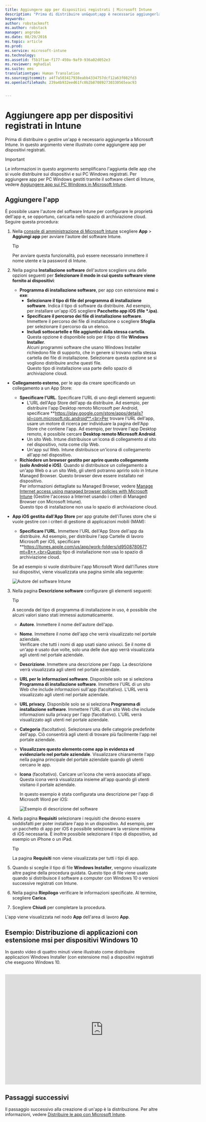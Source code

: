 ```yaml
---
title: Aggiungere app per dispositivi registrati | Microsoft Intune
description: "Prima di distribuire un&quot;app è necessario aggiungerla a Intune. L&quot;app sarà quindi disponibile nella console di Intune, in cui sarà possibile distribuirla e gestirla."
keywords: 
author: robstackmsft
ms.author: robstack
manager: angrobe
ms.date: 08/29/2016
ms.topic: article
ms.prod: 
ms.service: microsoft-intune
ms.technology: 
ms.assetid: f5b1f1ae-f177-450a-9af9-936a02d052e3
ms.reviewer: mghadial
ms.suite: ems
translationtype: Human Translation
ms.sourcegitcommit: a4f7a503417938eabb4334757dcf12a63f082fd3
ms.openlocfilehash: 239a4b932eed61fc0b2b870892730330565eac93


---
```


# Aggiungere app per dispositivi registrati in Intune

Prima di distribuire o gestire un'app è necessario aggiungerla a Microsoft Intune. In questo argomento viene illustrato come aggiungere app per dispositivi registrati.


> [!IMPORTANT]
> Le informazioni in questo argomento semplificano l'aggiunta delle app che si vuole distribuire sui dispositivi e sui PC Windows registrati. Per aggiungere app per PC Windows gestiti tramite il software client di Intune, vedere [Aggiungere app sui PC Windows in Microsoft Intune](add-apps-for-windows-pcs-in-microsoft-intune.md).

## Aggiungere l'app
È possibile usare l'autore del software Intune per configurare le proprietà dell'app e, se opportuno, caricarla nello spazio di archiviazione cloud. Seguire questa procedura:

1.  Nella [console di amministrazione di Microsoft Intune](https://manage.microsoft.com) scegliere **App** &gt; **Aggiungi app** per avviare l'autore del software Intune.

    > [!TIP]
    > Per avviare questa funzionalità, può essere necessario immettere il nome utente e la password di Intune.

2.  Nella pagina **Installazione software** dell'autore scegliere una delle opzioni seguenti per **Selezionare il modo in cui questo software viene fornito ai dispositivi**:
    - **Programma di installazione software**, per app con estensione **msi** o **exe**:
        - **Selezionare il tipo di file del programma di installazione software**. Indica il tipo di software da distribuire. Ad esempio, per installare un'app iOS scegliere **Pacchetto app iOS (file &#42;.ipa)**.
        - **Specificare il percorso dei file di installazione software**. Immettere il percorso dei file di installazione o scegliere **Sfoglia** per selezionare il percorso da un elenco.
        - **Includi sottocartelle e file aggiuntivi dalla stessa cartella**. Questa opzione è disponibile solo per il tipo di file **Windows Installer**.<br>Alcuni programmi software che usano Windows Installer richiedono file di supporto, che in genere si trovano nella stessa cartella dei file di installazione. Selezionare questa opzione se si vogliono distribuire anche questi file.<br>Questo tipo di installazione usa parte dello spazio di archiviazione cloud.

  -   **Collegamento esterno**, per le app da creare specificando un collegamento a un App Store:

        - **Specificare l'URL**. Specificare l'URL di uno degli elementi seguenti:
            - L'URL dell'App Store dell'app da distribuire. Ad esempio, per distribuire l'app Desktop remoto Microsoft per Android, specificare **https://play.google.com/store/apps/details?id=com.microsoft.rdc.android**.<br>Per trovare l'URL dell'app, usare un motore di ricerca per individuare la pagina dell'App Store che contiene l'app. Ad esempio, per trovare l'app Desktop remoto, è possibile cercare **Desktop remoto Microsoft Android**.
            - Un sito Web. Intune distribuisce un'icona di collegamento al sito nel dispositivo, nota come clip Web.
            - Un'app sul Web. Intune distribuisce un'icona di collegamento all'app nel dispositivo.
        - **Richiedere un browser gestito per aprire questo collegamento (solo Android e iOS)**. Quando si distribuisce un collegamento a un'app Web o a un sito Web, gli utenti potranno aprirlo solo in Intune Managed Browser. Questo browser deve essere installato nel dispositivo.<br>Per informazioni dettagliate su Managed Browser, vedere [Manage Internet access using managed browser policies with Microsoft Intune](manage-internet-access-using-managed-browser-policies.md) (Gestire l'accesso a Internet usando i criteri di Managed Browser con Microsoft Intune).<br>Questo tipo di installazione non usa lo spazio di archiviazione cloud.

  -   **App iOS gestita dall'App Store** per app gratuite dell'iTunes store che si vuole gestire con i criteri di gestione di applicazioni mobili (MAM):

        - **Specificare l'URL**. Immettere l'URL dell'App Store dell'app da distribuire. Ad esempio, per distribuire l'app Cartelle di lavoro Microsoft per iOS, specificare **https://itunes.apple.com/us/app/work-folders/id950878067?mt=8**.<br>Questo tipo di installazione non usa lo spazio di archiviazione cloud.

        Se ad esempio si vuole distribuire l'app Microsoft Word dall'iTunes store sui dispositivi, viene visualizzata una pagina simile alla seguente:

        ![Autore del software Intune](./media/publisher-for-mobile.png)

3.  Nella pagina **Descrizione software** configurare gli elementi seguenti:

    > [!TIP]
    > A seconda del tipo di programma di installazione in uso, è possibile che alcuni valori siano stati immessi automaticamente.

    - **Autore**. Immettere il nome dell'autore dell'app.
    - **Nome**. Immettere il nome dell'app che verrà visualizzato nel portale aziendale.<br>Verificare che tutti i nomi di app usati siano univoci. Se il nome di un'app è usato due volte, solo una delle due app verrà visualizzata agli utenti nel portale aziendale.
    - **Descrizione**. Immettere una descrizione per l'app. La descrizione verrà visualizzata agli utenti nel portale aziendale.
    - **URL per le informazioni software**. Disponibile solo se si seleziona **Programma di installazione software**. Immettere l'URL di un sito Web che include informazioni sull'app (facoltativo). L'URL verrà visualizzato agli utenti nel portale aziendale.
    - **URL privacy**. Disponibile solo se si seleziona **Programma di installazione software**. Immettere l'URL di un sito Web che include informazioni sulla privacy per l'app (facoltativo). L'URL verrà visualizzato agli utenti nel portale aziendale.
    - **Categoria** (facoltativo). Selezionare una delle categorie predefinite dell'app. Ciò consentirà agli utenti di trovare più facilmente l'app nel portale aziendale.
    - **Visualizzare questo elemento come app in evidenza ed evidenziarlo nel portale aziendale**. Visualizzare chiaramente l'app nella pagina principale del portale aziendale quando gli utenti cercano le app.
    - **Icona** (facoltativo). Caricare un'icona che verrà associata all'app. Questa icona verrà visualizzata insieme all'app quando gli utenti visitano il portale aziendale.

        In questo esempio è stata configurata una descrizione per l'app di Microsoft Word per iOS:

        ![Esempio di descrizione del software](./media/ios-software-description.png)

4.  Nella pagina **Requisiti** selezionare i requisiti che devono essere soddisfatti per poter installare l'app in un dispositivo. Ad esempio, per un pacchetto di app per iOS è possibile selezionare la versione minima di iOS necessaria. È inoltre possibile selezionare il tipo di dispositivo, ad esempio un iPhone o un iPad.

    > [!TIP]
    > La pagina **Requisiti** non viene visualizzata per tutti i tipi di app.

5.  Quando si sceglie il tipo di file **Windows Installer**, vengono visualizzate altre pagine della procedura guidata. Questo tipo di file viene usato quando si distribuisce il software a computer con Windows 10 o versioni successive registrati con Intune.

6.  Nella pagina **Riepilogo** verificare le informazioni specificate. Al termine, scegliere **Carica**.

7.  Scegliere **Chiudi** per completare la procedura.

L'app viene visualizzata nel nodo **App** dell'area di lavoro **App**.

## Esempio: Distribuzione di applicazioni con estensione msi per dispositivi Windows 10
In questo video di quattro minuti viene illustrato come distribuire applicazioni Windows Installer (con estensione msi) a dispositivi registrati che eseguono Windows 10.<br><br>

<iframe src="https://channel9.msdn.com/Series/How-to-Control-the-Uncontrolled/6--How-to-Deploy-MSI-Applications-to-Windows-10-Using-Intune-and-Mobile-Device-Management-MDM/player" width="640" height="360" allowFullScreen frameBorder="0"></iframe>

## Passaggi successivi

Il passaggio successivo alla creazione di un'app è la distribuzione. Per altre informazioni, vedere [Distribuire le app con Microsoft Intune](deploy-apps.md).



<!--HONumber=Oct16_HO4-->


